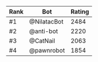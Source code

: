Rank|Bot|Rating
---|---|---
#1|@NilatacBot|2484
#2|@anti-bot|2220
#3|@CatNail|2063
#4|@pawnrobot|1854
